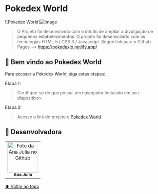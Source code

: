 # Pokedex World

  ![Pokedex World]![image](https://github.com/AnajuSant/Find-Your-Point/assets/97199596/d72bed6c-3d24-4035-9fb9-70b6f8209a3e)

  




> O Projeto foi desenvolvido com o intuito de ampliar a divulgação de pequenos estabelecimentos. 
> O projeto foi desenvolvido com as tecnologias HTML 5 / CSS 3 / Javascript.
> Segue link para o Github Pages --> https://pokedexio.netlify.app/
## 🚀 Bem vindo ao Pokedex World

Para acessar a Pokedex World, siga estas etapas:

Etapa 1:

> Certifique-se de que possui um navegador instalado em seu dispositivo>


Etapa 2:

> Acesse o link do projeto e [Pokedex World](https://pokedexio.netlify.app/)


## 🤝 Desenvolvedora

<table>
  <tr>
  
  <td align="center">
      <a href="#">
        <img src="https://avatars.githubusercontent.com/u/97199596?v=4" width="100px;" alt="Foto da Ana Julia no Github"/><br>
        <sub>
          <b>Ana Julia</b>
        </sub>
      </a>
    </td>
            
  </tr>
</table>

[⬆ Voltar ao topo](#Formulario-CEP)<br>

